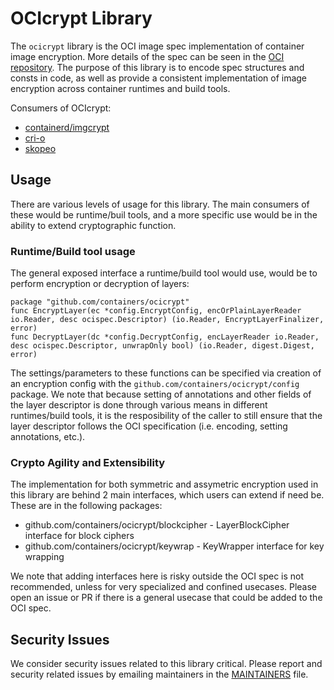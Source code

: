 # OCIcrypt Library

The `ocicrypt` library is the OCI image spec implementation of container image encryption. More details of the spec can be seen in the [OCI repository](https://github.com/opencontainers/image-spec/pull/775). The purpose of this library is to encode spec structures and consts in code, as well as provide a consistent implementation of image encryption across container runtimes and build tools.

Consumers of OCIcrypt:

- [containerd/imgcrypt](https://github.com/containerd/imgcrypt)
- [cri-o](https://github.com/cri-o/cri-o)
- [skopeo](https://github.com/containers/skopeo)


## Usage

There are various levels of usage for this library. The main consumers of these would be runtime/buil tools, and a more specific use would be in the ability to extend cryptographic function.

### Runtime/Build tool usage

The general exposed interface a runtime/build tool would use, would be to perform encryption or decryption of layers:

```
package "github.com/containers/ocicrypt"
func EncryptLayer(ec *config.EncryptConfig, encOrPlainLayerReader io.Reader, desc ocispec.Descriptor) (io.Reader, EncryptLayerFinalizer, error)
func DecryptLayer(dc *config.DecryptConfig, encLayerReader io.Reader, desc ocispec.Descriptor, unwrapOnly bool) (io.Reader, digest.Digest, error)
```

The settings/parameters to these functions can be specified via creation of an encryption config with the `github.com/containers/ocicrypt/config` package. We note that because setting of annotations and other fields of the layer descriptor is done through various means in different runtimes/build tools, it is the resposibility of the caller to still ensure that the layer descriptor follows the OCI specification (i.e. encoding, setting annotations, etc.).


### Crypto Agility and Extensibility

The implementation for both symmetric and assymetric encryption used in this library are behind 2 main interfaces, which users can extend if need be. These are in the following packages:
- github.com/containers/ocicrypt/blockcipher - LayerBlockCipher interface for block ciphers
- github.com/containers/ocicrypt/keywrap - KeyWrapper interface for key wrapping

We note that adding interfaces here is risky outside the OCI spec is not recommended, unless for very specialized and confined usecases. Please open an issue or PR if there is a general usecase that could be added to the OCI spec.

## Security Issues

We consider security issues related to this library critical. Please report and security related issues by emailing maintainers in the [MAINTAINERS](MAINTAINERS) file.
